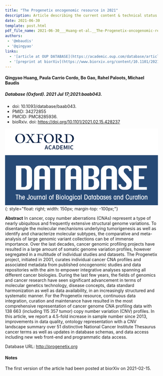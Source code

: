 ```yaml
---
title: "The Progenetix oncogenomic resource in 2021"
description: Article describing the current content & technical status of progenetix.org
date: 2021-06-30
template: post.html
pdf_file_name: 2021-06-30___Huang-et-al.__The-Progenetix-oncogenomic-resource-in-2021__DATABASE.pdf
authors:
 - '@mbaudis'
 - '@qingyao'
links:
  - '[article at OUP DATABASE](https://academic.oup.com/database/article/doi/10.1093/database/baab043/6323245)'
  - '[preprint at biorXiv](https://www.biorxiv.org/content/10.1101/2021.02.15.428237v)'
---
```


#### Qingyao Huang, Paula Carrio Cordo, Bo Gao, Rahel Paloots, Michael Baudis
##### Database (Oxford). 2021 Jul 17;2021:baab043.
* doi: 10.1093/database/baab043.
* PMID: 34272855
* PMCID: PMC8285936.
* bioRxiv. doi: https://doi.org/10.1101/2021.02.15.428237

![DATABASE logo](/img/logo-database-journal-300x150.png){: style="float: right; width: 150px; margin-top: -100px;"}

**Abstract** In cancer, copy number aberrations (CNAs) represent a type of nearly ubiquitous and frequently extensive structural genome variations. To disentangle the molecular mechanisms underlying tumorigenesis as well as identify and characterize molecular subtypes, the comparative and meta-analysis of large genomic variant collections can be of immense importance. Over the last decades, cancer genomic profiling projects have resulted in a large amount of somatic genome variation profiles, however segregated in a multitude of individual studies and datasets. The Progenetix project, initiated in 2001, curates individual cancer CNA profiles and associated metadata from published oncogenomic studies and data repositories with the aim to empower integrative analyses spanning all different cancer biologies.<!--more--> During the last few years, the fields of genomics and cancer research have seen significant advancement in terms of molecular genetics technology, disease concepts, data standard harmonization as well as data availability, in an increasingly structured and systematic manner. For the Progenetix resource, continuous data integration, curation and maintenance have resulted in the most comprehensive representation of cancer genome CNA profiling data with 138 663 (including 115 357 tumor) copy number variation (CNV) profiles. In this article, we report a 4.5-fold increase in sample number since 2013, improvements in data quality, ontology representation with a CNV landscape summary over 51 distinctive National Cancer Institute Thesaurus cancer terms as well as updates in database schemas, and data access including new web front-end and programmatic data access.

Database URL: <http://progenetix.org>

#### Notes

The first version of the article had been posted at biorXiv on 2021-02-15.

